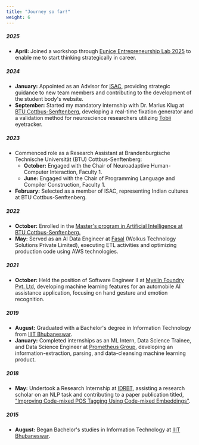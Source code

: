 ```yaml
---
title: "Journey so far!"
weight: 6
---
```

##### 2025
* **April:** Joined a workshop through [Eunice Entrepreneurship Lab 2025](https://eunice-university.eu/course/entrepreneurship-lab-2025/) to enable me to start thinking strategically in career.

##### 2024
* **January:** Appointed as an Advisor for [ISAC](http://isacottbus-btu.web.app), providing strategic guidance to new team members and contributing to the development of the student body's website.
* **September:** Started my mandatory internship with Dr. Marius Klug at [BTU Cottbus-Senftenberg](https://www.b-tu.de/en/fg-neuroadaptive-hci), developing a real-time fixation generator and a validation method for neuroscience researchers utilizing [Tobii](https://www.tobii.com/) eyetracker.

##### 2023
* Commenced role as a Research Assistant at Brandenburgische Technische Universität (BTU) Cottbus-Senftenberg:
    * **October:** Engaged with the Chair of Neuroadaptive Human-Computer Interaction, Faculty 1.
    * **June:** Engaged with the Chair of Programming Language and Compiler Construction, Faculty 1.
* **February:** Selected as a member of ISAC, representing Indian cultures at BTU Cottbus-Senftenberg.

##### 2022
* **October:** Enrolled in the [Master's program in Artificial Intelligence at BTU Cottbus-Senftenberg.](https://www.b-tu.de/en/artificial-intelligence-ms)
* **May:** Served as an AI Data Engineer at [Fasal](https://fasal.co/) (Wolkus Technology Solutions Private Limited), executing ETL activities and optimizing production code using AWS technologies.

##### 2021
* **October:** Held the position of Software Engineer II at [Myelin Foundry Pvt. Ltd](https://www.myelinfoundry.com/), developing machine learning features for an automobile AI assistance application, focusing on hand gesture and emotion recognition.

##### 2019
* **August:** Graduated with a Bachelor's degree in Information Technology from [IIIT Bhubaneswar](https://www.iiit-bh.ac.in/).
* **January:** Completed internships as an ML Intern, Data Science Trainee, and Data Science Engineer at [Prometheus Group](https://www.prometheusgroup.com/), developing an information-extraction, parsing, and data-cleansing machine learning product.

##### 2018
* **May:** Undertook a Research Internship at [IDRBT](https://www.idrbt.ac.in/), assisting a research scholar on an NLP task and contributing to a paper publication titled, ["Improving Code-mixed POS Tagging Using Code-mixed Embeddings"](https://doi.org/10.1145/3380967).

##### 2015
* **August:** Began Bachelor's studies in Information Technology at [IIIT Bhubaneswar](https://www.iiit-bh.ac.in/).


